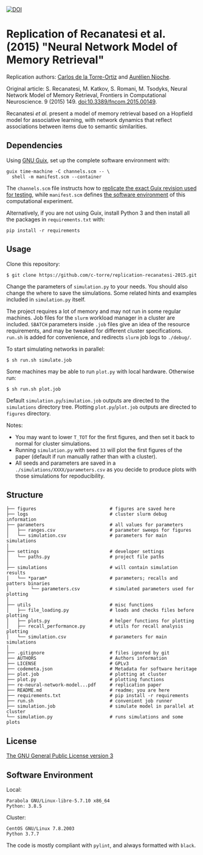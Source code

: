 [![DOI](https://zenodo.org/badge/DOI/10.5281/zenodo.4396275.svg)](https://doi.org/10.5281/zenodo.4396275)

Replication of Recanatesi et al. (2015) "Neural Network Model of Memory Retrieval"
==================================================================================

Replication authors: [Carlos de la Torre-Ortiz](https://github.com/c-torre) and [Aurélien Nioche](https://github.com/AurelienNioche/).

Original article: S. Recanatesi, M. Katkov, S. Romani, M. Tsodyks, Neural Network Model of Memory Retrieval, Frontiers in Computational Neuroscience. 9 (2015) 149. [doi:10.3389/fncom.2015.00149](https://doi.org/10.3389/fncom.2015.00149).

Recanatesi *et al.* present a model of memory retrieval based on a Hopfield model for associative learning, with network dynamics that reflect associations between items due to semantic similarities.


Dependencies
------------

Using [GNU Guix](https://guix.gnu.org), set up the complete software
environment with:

```
guix time-machine -C channels.scm -- \
  shell -m manifest.scm --container
```

The `channels.scm` file instructs how to [replicate the exact Guix
revision used for
testing](https://guix.gnu.org/manual/en/html_node/Replicating-Guix.html),
while `manifest.scm` defines [the software
environment](https://guix.gnu.org/manual/en/html_node/Writing-Manifests.html)
of this computational experiment.

Alternatively, if you are not using Guix, install Python 3 and then
install all the packages in `requirements.txt` with:

```
pip install -r requirements
```

Usage
-----

Clone this repository:

```
$ git clone https://github.com/c-torre/replication-recanatesi-2015.git
```

Change the parameters of `simulation.py` to your needs.
You should also change the where to save the simulations.
Some related hints and examples included in `simulation.py` itself.

The project requires a lot of memory and may not run in some regular machines.
Job files for the `slurm` workload manager in a cluster are included.
`SBATCH` parameters inside `.job` files give an idea of the resource requirements, and may be tweaked for different cluster specifications.
`run.sh` is added for convenience, and redirects `slurm` job logs to `./debug/`.

To start simulating networks in parallel:

```
$ sh run.sh simulate.job
```

Some machines may be able to run `plot.py` with local hardware.
Otherwise run:

```
$ sh run.sh plot.job
```

Default `simulation.py`/`simulation.job` outputs are directed to the `simulations` directory tree.
Plotting `plot.py`/`plot.job` outputs are directed to `figures` directory.

Notes:

* You may want to lower `T_TOT` for the first figures, and then set it back to normal for cluster simulations.
* Running `simulation.py` with seed `33` will plot the first figures of the paper (default if run manually rather than with a cluster).
* All seeds and parameters are saved in a `./simulations/XXXX/parameters.csv` as you decide to produce plots with those simulations for repoducibility.

Structure
---------

```
├── figures                           # figures are saved here
├── logs                              # cluster slurm debug information
├── parameters                        # all values for parameters
│   ├── ranges.csv                    # parameter sweeps for figures
│   └── simulation.csv                # parameters for main simulations
│
├── settings                          # developer settings
│   └── paths.py                      # project file paths
│
├── simulations                       # will contain simulation results
│   └── *param*                       # parameters; recalls and patters binaries
│        └── parameters.csv           # simulated parameters used for plotting
│
├── utils                             # misc functions
│   ├── file_loading.py               # loads and checks files before plotting
│   ├── plots.py                      # helper functions for plotting
│   ├── recall_performance.py         # utils for recall analysis plotting
│   └── simulation.csv                # parameters for main simulations
│
├── .gitignore                        # files ignored by git
├── AUTHORS                           # Authors information
├── LICENSE                           # GPLv3
├── codemeta.json                     # Metadata for software heritage
├── plot.job                          # plotting at cluster
├── plot.py                           # plotting functions
├── re-neural-network-model...pdf     # replication paper
├── README.md                         # readme; you are here
├── requirements.txt                  # pip install -r requirements
├── run.sh                            # convenient job runner
├── simulation.job                    # simulate model in parallel at cluster
└── simulation.py                     # runs simulations and some plots
```

License
-------

[The GNU General Public License version 3](https://www.gnu.org/licenses/#GPL)

Software Environment
--------------------

Local:

```
Parabola GNU/Linux-libre-5.7.10 x86_64
Python: 3.8.5
```

Cluster:

```
CentOS GNU/Linux 7.8.2003
Python 3.7.7
```

The code is mostly compliant with `pylint`, and always formatted with `black`.
